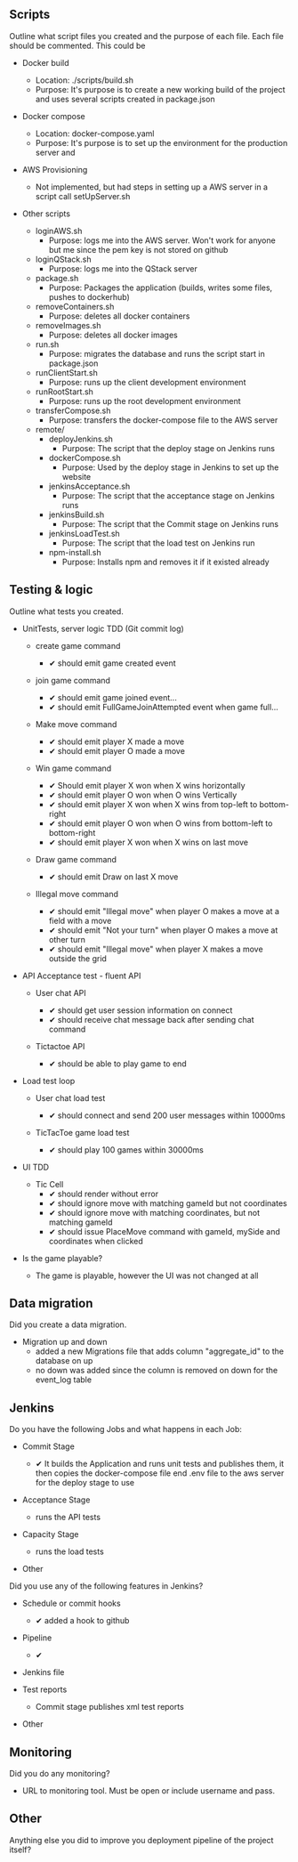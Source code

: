 ## Scripts

Outline what script files you created and the purpose of each file. Each file should be commented. This could be

- Docker build
  - Location: ./scripts/build.sh
  - Purpose: It's purpose is to create a new working build of the project and uses several scripts created in package.json
- Docker compose
  - Location: docker-compose.yaml
  - Purpose: It's purpose is to set up the environment for the production server and 

- AWS Provisioning 
  - Not implemented, but had steps in setting up a AWS server in a script call setUpServer.sh

- Other scripts
  - loginAWS.sh
    - Purpose: logs me into the AWS server. Won't work for anyone but me since the pem key is not stored on github
  - loginQStack.sh
    - Purpose: logs me into the QStack server
  - package.sh
    - Purpose: Packages the application (builds, writes some files, pushes to dockerhub)
  - removeContainers.sh
    - Purpose: deletes all docker containers
  - removeImages.sh
    - Purpose: deletes all docker images
  - run.sh
    - Purpose: migrates the database and runs the script start in package.json
  - runClientStart.sh
    - Purpose: runs up the client development environment
  - runRootStart.sh
    - Purpose: runs up the root development environment 
  - transferCompose.sh
    - Purpose: transfers the docker-compose file to the AWS server
  - remote/
    - deployJenkins.sh
      - Purpose: The script that the deploy stage on Jenkins runs
    - dockerCompose.sh
      - Purpose: Used by the deploy stage in Jenkins to set up the website
    - jenkinsAcceptance.sh
      - Purpose: The script that the acceptance stage on Jenkins runs
    - jenkinsBuild.sh
      - Purpose: The script that the Commit stage on Jenkins runs
    - jenkinsLoadTest.sh
      - Purpose: The script that the load test on Jenkins run
    - npm-install.sh
      - Purpose: Installs npm and removes it if it existed already
  


## Testing & logic

Outline what tests you created.

- UnitTests, server logic TDD (Git commit log)


  - create game command
    - ✔ should emit game created event

  - join game command
    - ✔ should emit game joined event...
    - ✔ should emit FullGameJoinAttempted event when game full...

  - Make move command
    - ✔ should emit player X made a move
    - ✔ should emit player O made a move

  - Win game command
    - ✔ Should emit player X won when X wins horizontally
    - ✔ should emit player O won when O wins Vertically
    - ✔ should emit player X won when X wins from top-left to bottom-right
    - ✔ should emit player O won when O wins from bottom-left to bottom-right
    - ✔ should emit player X won when X wins on last move

  - Draw game command
    - ✔ should emit Draw on last X move

  - Illegal move command
    - ✔ should emit "Illegal move" when player O makes a move at a field with a move
    - ✔ should emit "Not your turn" when player O makes a move at other turn
    - ✔ should emit "Illegal move" when player X makes a move outside the grid


- API Acceptance test - fluent API
  - User chat API
    - ✔ should get user session information on connect
    - ✔ should receive chat message back after sending chat command

  - Tictactoe API
    - ✔ should be able to play game to end


- Load test loop
  - User chat load test
    - ✔ should connect and send 200  user messages within 10000ms

  - TicTacToe game load test
    - ✔ should play 100 games within 30000ms


- UI TDD
  - Tic Cell
    - ✔ should render without error
    - ✔ should ignore move with matching gameId but not coordinates
    - ✔ should ignore move with matching coordinates, but not matching gameId
    - ✔ should issue PlaceMove command with gameId, mySide and coordinates when clicked

- Is the game playable?
  - The game is playable, however the UI was not changed at all



## Data migration

Did you create a data migration.

- Migration up and down
  - added a new Migrations file that adds column "aggregate_id" to the database on up
  - no down was added since the column is removed on down for the event_log table



## Jenkins

Do you have the following Jobs and what happens in each Job:

- Commit Stage
  - ✔ It builds the Application and runs unit tests and publishes them, it then copies the docker-compose file end .env file to the aws server for the deploy stage to use 

- Acceptance Stage
  - runs the API tests
- Capacity Stage
  - runs the load tests
- Other


Did you use any of the following features in Jenkins?

- Schedule or commit hooks
  - ✔ added a hook to github
- Pipeline
  - ✔
- Jenkins file

- Test reports
  - Commit stage publishes xml test reports
- Other



## Monitoring

Did you do any monitoring?

- URL to monitoring tool. Must be open or include username and pass.



## Other

Anything else you did to improve you deployment pipeline of the project itself?

